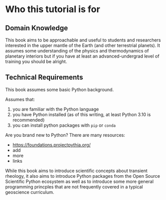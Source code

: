 # Who this tutorial is for

## Domain Knowledge

This book aims to be approachable and useful to students and researchers interested in the upper mantle of the Earth (and other terrestrial planets). It assumes some understanding of the physics and thermodynamics of planetary interiors but if you have at least an advanced-undergrad level of training you should be alright.

## Technical Requirements 

This book assumes some basic Python background.

Assumes that:

1. you are familiar with the Python language
2. you have Python installed (as of this writing, at least Python 3.10 is recommended)
3. you can install python packages with `pip` or `conda`

Are you brand new to Python? There are many resources:
* https://foundations.projectpythia.org/
* add
* more
* links

While this book aims to introduce scientific concepts about transient rheology, it also aims to introduce Python packages
from the Open Source Scientific Python ecosystem as well as to introduce some more general programming princples that are 
not frequently covered in a typical geoscience curriculum.
